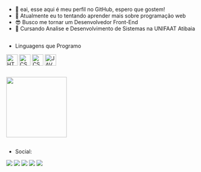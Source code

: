 - 👋 eai, esse aqui é meu perfil no GitHub, espero que gostem!
- 👀 Atualmente eu to tentando aprender mais sobre programação web
- 😎 Busco me tornar um Desenvolvedor Front-End
- 🌱 Cursando Analise e Desenvolvimento de Sistemas na UNIFAAT Atibaia

##

<div>
  <ul>
  <li>Linguagens que Programo</li>
  </ul>
    <img align="center" alt="HTML5" height="30" widht="40" src="https://cdn.jsdelivr.net/gh/devicons/devicon/icons/html5/html5-original.svg"/>
    <img align="center" alt="CSS3" height="30" widht="40" src="https://cdn.jsdelivr.net/gh/devicons/devicon/icons/css3/css3-original.svg"/>
    <img align="center" alt="CSHARP" height="30" widht="40" src="https://cdn.jsdelivr.net/gh/devicons/devicon/icons/csharp/csharp-original.svg"/>
    <img align="center" alt="JAVASCRIPT" height="30" widht="40" src="https://cdn.jsdelivr.net/gh/devicons/devicon/icons/javascript/javascript-original.svg"/>
</div>

##

<div>
  <img height="160em" src ="https://github-readme-stats.vercel.app/api/top-langs/?username=vitorOl1veira&theme=dark&border_radius=30px"/>
</div>

##

<div>
  <ul>
    <li>
    Social:
    </li>
  </ul>
  <a href="https://www.linkedin.com/in/vitor-oliveira-46841723b/" target="_blank"><img src="https://img.shields.io/badge/LinkedIn-0077B5?style=for-the-badge&logo=linkedin&logoColor=white" target="_blank"></a>
  <a href="https://www.facebook.com/vitoroliveiraatibaia/" target="_blank"><img src="https://img.shields.io/badge/Facebook-1877F2?style=for-the-badge&logo=facebook&logoColor=white" target="_blank"></a>
  <a href="https://twitter.com/syunoe" target="_blank"><img src="https://img.shields.io/badge/Twitter-1DA1F2?style=for-the-badge&logo=twitter&logoColor=white" target="_blank"></a>
  <a href="mailto:oliveirav212@gmail.com"><img src="https://img.shields.io/badge/Gmail-D14836?style=for-the-badge&logo=gmail&logoColor=white"target="_blank"></a>
  <a href="https://www.instagram.com/vitor__oliveira135/" target="_blank"><img src="https://img.shields.io/badge/Instagram-E4405F?style=for-the-badge&logo=instagram&logoColor=white" target="_blank"></a>
</div>


